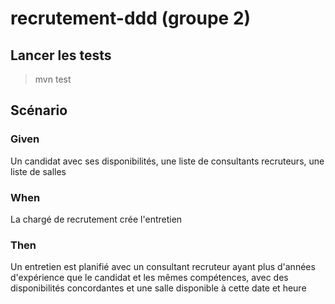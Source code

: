 # recrutement-ddd (groupe 2)

## Lancer les tests
> mvn test

## Scénario
### Given 
Un candidat avec ses disponibilités, une liste de consultants recruteurs, une liste de salles
### When
La chargé de recrutement crée l'entretien
### Then
Un entretien est planifié avec un consultant recruteur ayant plus d'années d'expérience que le candidat et les mêmes compétences, avec des disponibilités concordantes et une salle disponible à cette date et heure
